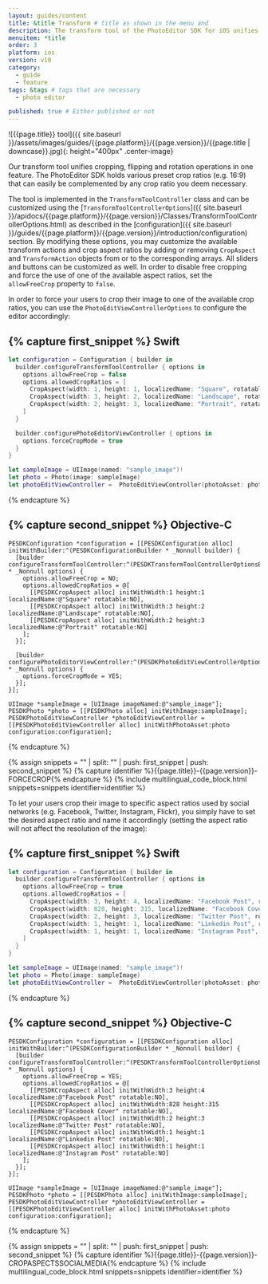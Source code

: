```yaml
---
layout: guides/content
title: &title Transform # title as shown in the menu and
description: The transform tool of the PhotoEditor SDK for iOS unifies cropping, flipping and rotation operations. Learn how to add custom crop ratios to the library.
menuitem: *title
order: 3
platform: ios
version: v10
category:
  - guide
  - feature
tags: &tags # tags that are necessary
  - photo editor

published: true # Either published or not
---
```


![{{page.title}} tool]({{ site.baseurl }}/assets/images/guides/{{page.platform}}/{{page.version}}/{{page.title | downcase}}.jpg){: height="400px" .center-image}


Our transform tool unifies cropping, flipping and rotation operations in one feature. The PhotoEditor SDK holds various preset crop ratios (e.g. 16:9) that can easily be complemented by any crop ratio you deem necessary.

The tool is implemented in the `TransformToolController` class and can be customized using the [`TransformToolControllerOptions`]({{ site.baseurl }}/apidocs/{{page.platform}}/{{page.version}}/Classes/TransformToolControllerOptions.html) as described in the [configuration]({{ site.baseurl }}/guides/{{page.platform}}/{{page.version}}/introduction/configuration) section. By modifying these options, you may customize the available transform actions and crop aspect ratios by adding or removing `CropAspect` and `TransformAction` objects from or to the corresponding arrays. All sliders and buttons can be customized as well. In order to disable free cropping and force the use of one of the available aspect ratios, set the `allowFreeCrop` property to `false`.


In order to force your users to crop their image to one of the available crop ratios, you can use the `PhotoEditViewControllerOptions` to configure the editor accordingly:

{% capture first_snippet %}
Swift
---
```swift
let configuration = Configuration { builder in
  builder.configureTransformToolController { options in
    options.allowFreeCrop = false
    options.allowedCropRatios = [
      CropAspect(width: 1, height: 1, localizedName: "Square", rotatable: false),
      CropAspect(width: 3, height: 2, localizedName: "Landscape", rotatable: false),
      CropAspect(width: 2, height: 3, localizedName: "Portrait", rotatable: false)
    ]
  }

  builder.configurePhotoEditorViewController { options in
    options.forceCropMode = true
  }
}

let sampleImage = UIImage(named: "sample_image")!
let photo = Photo(image: sampleImage)
let photoEditViewController =  PhotoEditViewController(photoAsset: photo, configuration: configuration)
```
{% endcapture %}

{% capture second_snippet %}
Objective-C
---
```objc
PESDKConfiguration *configuration = [[PESDKConfiguration alloc] initWithBuilder:^(PESDKConfigurationBuilder * _Nonnull builder) {
  [builder configureTransformToolController:^(PESDKTransformToolControllerOptionsBuilder * _Nonnull options) {
    options.allowFreeCrop = NO;
    options.allowedCropRatios = @[
      [[PESDKCropAspect alloc] initWithWidth:1 height:1 localizedName:@"Square" rotatable:NO],
      [[PESDKCropAspect alloc] initWithWidth:3 height:2 localizedName:@"Landscape" rotatable:NO],
      [[PESDKCropAspect alloc] initWithWidth:2 height:3 localizedName:@"Portrait" rotatable:NO]
    ];
  }];

  [builder configurePhotoEditorViewController:^(PESDKPhotoEditViewControllerOptionsBuilder * _Nonnull options) {
    options.forceCropMode = YES;
  }];
}];

UIImage *sampleImage = [UIImage imageNamed:@"sample_image"];
PESDKPhoto *photo = [[PESDKPhoto alloc] initWithImage:sampleImage];
PESDKPhotoEditViewController *photoEditViewController = [[PESDKPhotoEditViewController alloc] initWithPhotoAsset:photo configuration:configuration];
```
{% endcapture %}

{% assign snippets = "" | split: "" | push: first_snippet | push: second_snippet %}
{% capture identifier %}{{page.title}}-{{page.version}}-FORCECROP{% endcapture %}
{% include multilingual_code_block.html snippets=snippets identifier=identifier %}


To let your users crop their image to specific aspect ratios used by social networks (e.g. Facebook, Twitter, Instagram, Flickr), you simply have to set the desired aspect ratio and name it accordingly (setting the aspect ratio will not affect the resolution of the image):

{% capture first_snippet %}
Swift
---
```swift
let configuration = Configuration { builder in
  builder.configureTransformToolController { options in
    options.allowFreeCrop = true
    options.allowedCropRatios = [
      CropAspect(width: 3, height: 4, localizedName: "Facebook Post", rotatable: false),
      CropAspect(width: 828, height: 315, localizedName: "Facebook Cover", rotatable: false),
      CropAspect(width: 2, height: 3, localizedName: "Twitter Post", rotatable: false),
      CropAspect(width: 1, height: 1, localizedName: "Linkedin Post", rotatable: false),
      CropAspect(width: 1, height: 1, localizedName: "Instagram Post", rotatable: false)
    ]
  }
}

let sampleImage = UIImage(named: "sample_image")!
let photo = Photo(image: sampleImage)
let photoEditViewController =  PhotoEditViewController(photoAsset: photo, configuration: configuration)
```
{% endcapture %}

{% capture second_snippet %}
Objective-C
---
```objc
PESDKConfiguration *configuration = [[PESDKConfiguration alloc] initWithBuilder:^(PESDKConfigurationBuilder * _Nonnull builder) {
  [builder configureTransformToolController:^(PESDKTransformToolControllerOptionsBuilder * _Nonnull options) {
    options.allowFreeCrop = YES;
    options.allowedCropRatios = @[
      [[PESDKCropAspect alloc] initWithWidth:3 height:4 localizedName:@"Facebook Post" rotatable:NO],
      [[PESDKCropAspect alloc] initWithWidth:828 height:315 localizedName:@"Facebook Cover" rotatable:NO],
      [[PESDKCropAspect alloc] initWithWidth:2 height:3 localizedName:@"Twitter Post" rotatable:NO],
      [[PESDKCropAspect alloc] initWithWidth:1 height:1 localizedName:@"Linkedin Post" rotatable:NO],
      [[PESDKCropAspect alloc] initWithWidth:1 height:1 localizedName:@"Instagram Post" rotatable:NO]
    ];
  }];
}];

UIImage *sampleImage = [UIImage imageNamed:@"sample_image"];
PESDKPhoto *photo = [[PESDKPhoto alloc] initWithImage:sampleImage];
PESDKPhotoEditViewController *photoEditViewController = [[PESDKPhotoEditViewController alloc] initWithPhotoAsset:photo configuration:configuration];
```
{% endcapture %}

{% assign snippets = "" | split: "" | push: first_snippet | push: second_snippet %}
{% capture identifier %}{{page.title}}-{{page.version}}-CROPASPECTSSOCIALMEDIA{% endcapture %}
{% include multilingual_code_block.html snippets=snippets identifier=identifier %}
